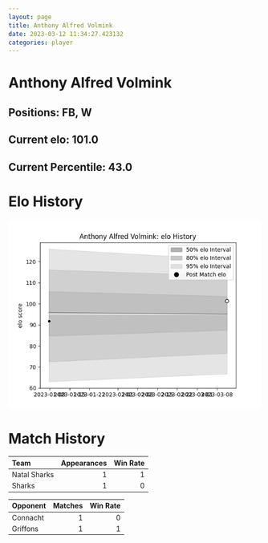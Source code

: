 ```yaml
---  
layout: page  
title: Anthony Alfred Volmink  
date: 2023-03-12 11:34:27.423132  
categories: player  
---
```

# Anthony Alfred Volmink

## Positions: FB, W

## Current elo: 101.0

## Current Percentile: 43.0

# Elo History


![elo history](history_AnthonyAlfredVolmink.png)
# Match History


| Team         |   Appearances |   Win Rate |
|:-------------|--------------:|-----------:|
| Natal Sharks |             1 |          1 |
| Sharks       |             1 |          0 |

| Opponent   |   Matches |   Win Rate |
|:-----------|----------:|-----------:|
| Connacht   |         1 |          0 |
| Griffons   |         1 |          1 |